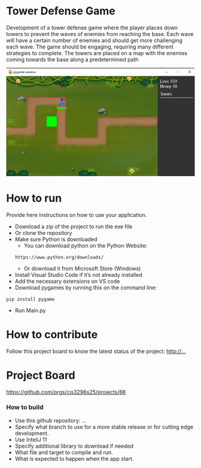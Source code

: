 # Tower Defense Game
Development of a tower defense game where the player places down towers to prevent the waves of enemies from reaching the base. Each wave will have a certain number of enemies and should get more challenging each wave. The game should be engaging, requiring many different strategies to complete. The towers are placed on a map with the enemies coming towards the base along a predetermined path    

![This is a screenshot.](TD_proof_concept.png)
# How to run
Provide here instructions on how to use your application.   
- Download a zip of the project to run the exe file 
- Or clone the repository
- Make sure Python is downloaded
    - You can download python on the Python Website:
    ```
    https://www.python.org/downloads/
    ```
    - Or download it from Microsoft Store (Windows)
- Install Visual Studio Code if it’s not already installed
- Add the necessary extensions on VS code
- Download pygames by running this on the command line:
```
pip install pygame
```
- Run Main.py

# How to contribute
Follow this project board to know the latest status of the project: [http://...]([http://...])  

# Project Board
https://github.com/orgs/cis3296s25/projects/66

### How to build
- Use this github repository: ... 
- Specify what branch to use for a more stable release or for cutting edge development.  
- Use InteliJ 11
- Specify additional library to download if needed 
- What file and target to compile and run. 
- What is expected to happen when the app start. 
